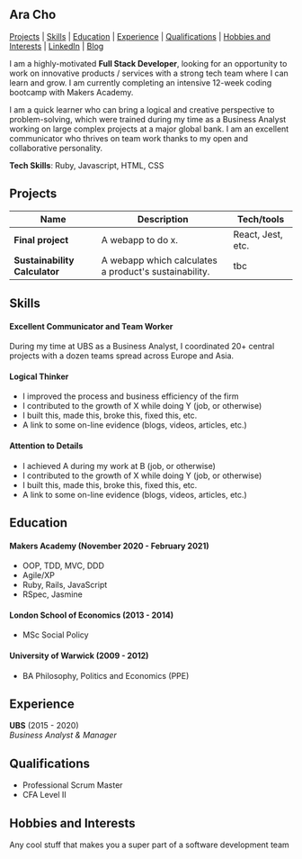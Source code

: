 ## Ara Cho
[Projects](#projects) | [Skills](#skills) | [Education](#education) | [Experience](#experience) | [Qualifications](#qualifications) | [Hobbies and Interests](#hobbies-and-interests) | [LinkedIn](http://www.linkedin.com/in/aracho1) | [Blog](tbc)

I am a highly-motivated **Full Stack Developer**, looking for an opportunity to work on innovative products / services with a strong tech team where I can learn and grow. I am currently completing an intensive 12-week coding bootcamp with Makers Academy.

I am a quick learner who can bring a logical and creative perspective to problem-solving, which were trained during my time as a Business Analyst working on large complex projects at a major global bank. I am an excellent communicator who thrives on team work thanks to my open and collaborative personality.

**Tech Skills**: Ruby, Javascript, HTML, CSS

## Projects

| Name                          | Description                                           | Tech/tools        |
| ------------------------------| ----------------------------------------------------- | ----------------- |
| **Final project**             | A webapp to do x.                                     | React, Jest, etc. |
| **Sustainability Calculator** | A webapp which calculates a product's sustainability. | tbc               |



## Skills

#### Excellent Communicator and Team Worker

During my time at UBS as a Business Analyst, I coordinated 20+ central projects with a dozen teams spread across Europe and Asia. 

#### Logical Thinker

- I improved the process and business efficiency of the firm
- I contributed to the growth of X while doing Y (job, or otherwise)
- I built this, made this, broke this, fixed this, etc.
- A link to some on-line evidence (blogs, videos, articles, etc.)

#### Attention to Details

- I achieved A during my work at B (job, or otherwise)
- I contributed to the growth of X while doing Y (job, or otherwise)
- I built this, made this, broke this, fixed this, etc.
- A link to some on-line evidence (blogs, videos, articles, etc.)


## Education

#### Makers Academy (November 2020 - February 2021)

- OOP, TDD, MVC, DDD
- Agile/XP
- Ruby, Rails, JavaScript
- RSpec, Jasmine

#### London School of Economics (2013 - 2014)

- MSc Social Policy

#### University of Warwick (2009 - 2012)

- BA Philosophy, Politics and Economics (PPE)

## Experience

**UBS** (2015 - 2020)  
_Business Analyst & Manager_

## Qualifications

- Professional Scrum Master
- CFA Level II

## Hobbies and Interests

Any cool stuff that makes you a super part of a software development team
